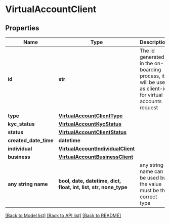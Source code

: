 # VirtualAccountClient


## Properties
Name | Type | Description | Notes
------------ | ------------- | ------------- | -------------
**id** | **str** | The id generated in the on-boarding process, it will be used as client-id for virtual accounts request | [optional] 
**type** | [**VirtualAccountClientType**](VirtualAccountClientType.md) |  | [optional] 
**kyc_status** | [**VirtualAccountKycStatus**](VirtualAccountKycStatus.md) |  | [optional] 
**status** | [**VirtualAccountClientStatus**](VirtualAccountClientStatus.md) |  | [optional] 
**created_date_time** | **datetime** |  | [optional] 
**individual** | [**VirtualAccountIndividualClient**](VirtualAccountIndividualClient.md) |  | [optional] 
**business** | [**VirtualAccountBusinessClient**](VirtualAccountBusinessClient.md) |  | [optional] 
**any string name** | **bool, date, datetime, dict, float, int, list, str, none_type** | any string name can be used but the value must be the correct type | [optional]

[[Back to Model list]](../README.md#documentation-for-models) [[Back to API list]](../README.md#documentation-for-api-endpoints) [[Back to README]](../README.md)


